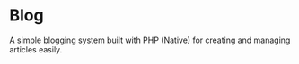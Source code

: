 # Blog
A simple blogging system built with PHP (Native) for creating and managing articles easily.

